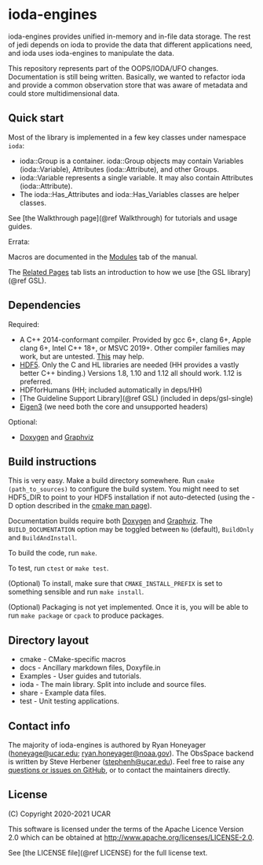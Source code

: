 # ioda-engines

ioda-engines provides unified in-memory and in-file data storage. The rest of jedi
depends on ioda to provide the data that different applications need, and ioda uses
ioda-engines to manipulate the data.

This repository represents part of the OOPS/IODA/UFO changes. Documentation is still being
written. Basically, we wanted to refactor ioda and provide a common observation store that
was aware of metadata and could store multidimensional data.

## Quick start

Most of the library is implemented in a few key classes under namespace ```ioda```:

- ioda::Group is a container. ioda::Group objects may contain Variables (ioda::Variable), Attributes (ioda::Attribute), and other Groups.
- ioda::Variable represents a single variable. It may also contain Attributes (ioda::Attribute).
- The ioda::Has_Attributes and ioda::Has_Variables classes are helper classes.

See [the Walkthrough page](@ref Walkthrough) for tutorials and usage guides.


Errata:

Macros are documented in the [Modules](./modules.html) tab of the manual.

The [Related Pages](./pages.html) tab lists an introduction to how we use [the GSL library](@ref GSL).


## Dependencies

Required:

- A C++ 2014-conformant compiler. Provided by gcc 6+, clang 6+, Apple clang 6+, Intel C++ 18+, or MSVC 2019+. Other compiler families may work, but are untested. [This](https://en.cppreference.com/w/cpp/compiler_support) may help.
- [HDF5](https://www.hdfgroup.org/solutions/hdf5/). Only the C and HL libraries are needed (HH provides a vastly better C++ binding.) Versions 1.8, 1.10 and 1.12 all should work. 1.12 is preferred.
- HDFforHumans (HH; included automatically in deps/HH)
- [The Guideline Support Library](@ref GSL) (included in deps/gsl-single)
- [Eigen3](https://eigen.tuxfamily.org/) (we need both the core and unsupported headers)

Optional:
- [Doxygen](http://www.doxygen.nl/) and [Graphviz](https://www.graphviz.org/)

## Build instructions

This is very easy. Make a build directory somewhere. Run ```cmake (path_to_sources)``` to configure the build system. You might need to set HDF5_DIR to point to your HDF5 installation if not auto-detected (using the -D option described in the [cmake man page](https://cmake.org/cmake/help/latest/manual/cmake.1.html)).

Documentation builds require both [Doxygen](http://www.doxygen.nl/) and [Graphviz](https://www.graphviz.org/). The ```BUILD_DOCUMENTATION``` option may be toggled between ```No``` (default), ```BuildOnly``` and ```BuildAndInstall```.

To build the code, run ```make```.

To test, run ```ctest``` or ```make test```.

(Optional) To install, make sure that ```CMAKE_INSTALL_PREFIX``` is set to something sensible and run ```make install```.

(Optional) Packaging is not yet implemented. Once it is, you will be able to run ```make package``` or ```cpack``` to produce packages.

## Directory layout

- cmake - CMake-specific macros
- docs - Ancillary markdown files, Doxyfile.in
- Examples - User guides and tutorials.
- ioda - The main library. Split into include and source files.
- share - Example data files.
- test - Unit testing applications.

## Contact info

The majority of ioda-engines is authored by Ryan Honeyager (honeyage@ucar.edu; ryan.honeyager@noaa.gov). The ObsSpace backend is written by Steve Herbener (stephenh@ucar.edu). Feel free to raise any [questions or issues on GitHub](https://github.com/JCSDA/ioda-engines/issues), or to contact the maintainers directly.

## License

(C) Copyright 2020-2021 UCAR

This software is licensed under the terms of the Apache Licence Version 2.0
which can be obtained at http://www.apache.org/licenses/LICENSE-2.0.

See [the LICENSE file](@ref LICENSE) for the full license text.
